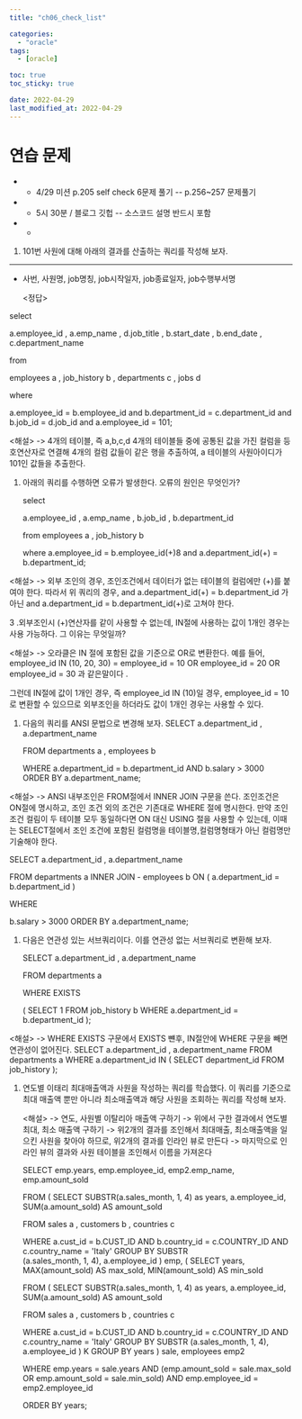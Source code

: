 ```yaml
---
title: "ch06_check_list"

categories:
  - "oracle"
tags:
  - [oracle]

toc: true
toc_sticky: true

date: 2022-04-29
last_modified_at: 2022-04-29
---
```


# 연습 문제

- - 4/29 미션 p.205 self check 6문제 풀기
-- p.256~257 문제풀기
- - 5시 30분 / 블로그 깃헙
-- 소스코드 설명 반드시 포함
- -
1. 101번 사원에 대해 아래의 결과를 산출하는 쿼리를 작성해 보자.

---

- 사번,  사원명,  job명칭,  job시작일자,  job종료일자,  job수행부서명
    
    <정답>
    

select

a.employee_id
, a.emp_name
, d.job_title
, b.start_date
, b.end_date
, c.department_name

from

employees a
, job_history b
, departments c
, jobs d

where

a.employee_id = b.employee_id
and b.department_id = c.department_id
and b.job_id = d.job_id
and a.employee_id = 101;

<해설>
-> 4개의 테이블, 즉 a,b,c,d 4개의 테이블들 중에 공통된 값을 가진 컬럼을 등호연산자로 연결해
4개의 컬럼 값들이 같은 행을 추출하여, a 테이블의 사원아이디가 101인 값들을 추출한다.

1. 아래의 쿼리를 수행하면 오류가 발생한다. 오류의 원인은 무엇인가?
    
    select
    
    a.employee_id
    , a.emp_name
    , b.job_id
    , b.department_id
    
    from
     employees a
    , job_history b
    
    where
    a.employee_id = b.employee_id(+)8
    and a.department_id(+) = b.department_id;
    

<해설>
-> 외부 조인의 경우, 조인조건에서 데이터가 없는 테이블의 컬럼에만 (+)를 붙여야 한다.
따라서 위 쿼리의 경우, and a.department_id(+) = b.department_id 가 아닌 and a.department_id = b.department_id(+)로 고쳐야 한다.

3 .외부조인시 (+)연산자를 같이 사용할 수 없는데, IN절에 사용하는 값이 1개인 경우는 사용 가능하다. 그 이유는 무엇일까?

<해설>
-> 오라클은 IN 절에 포함된 값을 기준으로 OR로 변환한다.
예를 들어,
employee_id IN (10, 20, 30)
= employee_id = 10 OR employee_id = 20 OR employee_id = 30 과 같은말이다 .

그런데 IN절에 값이 1개인 경우, 즉 employee_id IN (10)일 경우,
employee_id = 10 로 변환할 수 있으므로
외부조인을 하더라도 값이 1개인 경우는 사용할 수 있다.

1. 다음의 쿼리를 ANSI 문법으로 변경해 보자.
SELECT
a.department_id
, a.department_name

    
    FROM
    departments a
    , employees b
    
    WHERE
    a.department_id = b.department_id
    AND b.salary > 3000
    ORDER BY a.department_name;
    

<해설>
-> ANSI 내부조인은 FROM절에서 INNER JOIN 구문을 쓴다.
조인조건은 ON절에 명시하고, 조인 조건 외의 조건은 기존대로 WHERE 절에 명시한다. 만약 조인 조건
컬림이 두 테이블 모두 동일하다면 ON 대신 USING 절을 사용할 수 있는데, 이때는 SELECT절에서 조인
조건에 포함된 컬럼명을 테이블명,컬럼명형태가 아닌 컬럼명만 기술해야 한다.

SELECT
  a.department_id
, a.department_name

FROM
   departments a
   INNER JOIN -
   employees b
   ON ( a.department_id = b.department_id )

WHERE

 b.salary > 3000
ORDER BY a.department_name;

1. 다음은 연관성 있는 서브쿼리이다. 이를 연관성 없는 서브쿼리로 변환해 보자.

    
    SELECT
    a.department_id
    , a.department_name
    
    FROM
    departments a
    
    WHERE EXISTS 
    
    ( SELECT 1
    FROM job_history b
    WHERE a.department_id = b.department_id );
    

<해설> -> WHERE EXISTS 구문에서 EXISTS 뺸후, IN절안에 WHERE 구문을 빼면 연관성이 없어진다.
SELECT
a.department_id
, a.department_name
FROM
departments a
WHERE a.department_id IN ( SELECT department_id
FROM job_history  );

1. 연도별 이태리 최대매출액과 사원을 작성하는 쿼리를 학습했다. 이 쿼리를 기준으로 최대 매출액 뿐만 아니라 최소매출액과 해당 사원을 조회하는 쿼리를 작성해 보자.

    
    <해설>
    -> 연도, 사원별 이탈리아 매출액 구하기
    -> 위에서 구한 결과에서 연도별 최대, 최소 매출액 구하기
    -> 위2개의 결과를 조인해서 최대매출, 최소매출액을 일으킨 사원을 찾아야 하므로, 위2개의
    결과를 인라인 뷰로 만든다
    -> 마지막으로 인라인 뷰의 결과와 사원 테이블을 조인해서 이름을 가져온다
    
    SELECT emp.years,
    emp.employee_id,
    emp2.emp_name,
    emp.amount_sold
    
    FROM
    ( SELECT SUBSTR(a.sales_month, 1, 4) as years,
    a.employee_id,
    SUM(a.amount_sold) AS amount_sold
    
    FROM
    sales a
    , customers b
    , countries c
    
    WHERE
    a.cust_id = b.CUST_ID
    AND b.country_id = c.COUNTRY_ID
    AND c.country_name = 'Italy'
    GROUP BY SUBSTR\
    (a.sales_month, 1, 4), a.employee_id
    ) emp,
    ( SELECT years,
    MAX(amount_sold) AS max_sold,
    MIN(amount_sold) AS min_sold
    
    FROM
    ( SELECT SUBSTR(a.sales_month, 1, 4) as years,
    a.employee_id,
    SUM(a.amount_sold) AS amount_sold
    
    FROM
    sales a
    , customers b
    , countries c
    
    WHERE
    a.cust_id = b.CUST_ID
    AND b.country_id = c.COUNTRY_ID
    AND c.country_name = 'Italy'
    GROUP BY SUBSTR
    (a.sales_month, 1, 4), a.employee_id
    ) K
    GROUP BY years
    ) sale,
    employees emp2
    
    WHERE
    emp.years = sale.years
    AND (emp.amount_sold = sale.max_sold OR emp.amount_sold = sale.min_sold)
    AND emp.employee_id = emp2.employee_id
    
    ORDER BY years;